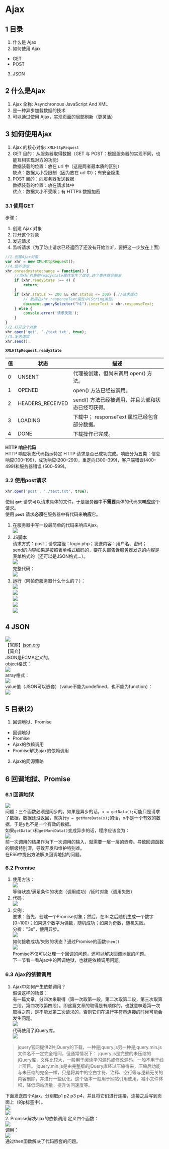Ajax
===

## 1 目录
1. 什么是 Ajax
2. 如何使用 Ajax
 - GET
 - POST
3. JSON

## 2 什么是Ajax
1. Ajax 全称: Asynchronous JavaScript And XML  
2. 是一种异步加载数据的技术  
3. 可以通过使用 Ajax，实现页面的局部刷新（更灵活）  

## 3 如何使用Ajax
1. Ajax 的核心对象: `XMLHttpRequest`
2. GET
目的：从服务器取得数据（GET 与 POST：根据服务器的实现不同，也能互相实现对方的功能）  
数据装载的位置：放在 url 中（这是两者最本质的区别）  
缺点：数据大小受限制（因为放在 url 中）；有安全隐患  
3. POST
目的：向服务器发送数据  
数据装载的位置：放在请求体中  
优点：数据大小不受限；有 HTTPS 数据加密  

### 3.1 使用GET
步骤：  
1. 创建 Ajax 对象
2. 打开这个对象
3. 发送请求
4. 监听请求（为了防止请求已经返回了还没有开始监听，要把这一步放在上面）

```javascript
//1.创建Ajax对象
var xhr = new XMLHttpRequest();
//4.监听请求
xhr.onreadystatechange = function() {
	//当xhr对象的readystate属性发生了改变,这个事件就会触发
	if (xhr.readyState !== 4) {
		return;
	}
	if (xhr.status >= 200 && xhr.status <= 300) { //请求成功
		// 数据在xhr.responseText属性中(String类型)
		document.querySelector("h1").innerText = xhr.responseText;
	} else {
		console.error('请求失败');
	}
}
//2.打开这个对象
xhr.open('get', './text.txt', true);
//3.发送请求
xhr.send();
```

**`XMLHttpRequest.readyState`**  

|值	|状态							|描述																							|
| - | -               | -                                             |
|0	|UNSENT						|代理被创建，但尚未调用 open() 方法。							|
|1	|OPENED						|open() 方法已经被调用。													|
|2	|HEADERS_RECEIVED	|send() 方法已经被调用，并且头部和状态已经可获得。|
|3	|LOADING					|下载中； responseText 属性已经包含部分数据。			|
|4	|DONE							|下载操作已完成。																	|

**HTTP 响应代码**  
HTTP 响应状态代码指示特定 HTTP 请求是否已成功完成。响应分为五类：信息响应(100–199)，成功响应(200–299)，重定向(300–399)，客户端错误(400–499)和服务器错误 (500–599)。

### 3.2 使用post请求
```js
xhr.open('post', './text.txt', true);
```  
使用 **`get`** 请求可以请求具体的文件，于是服务器中**不需要**具体的代码来**响应**这个请求。  
使用 **`post`** 请求**必须**在服务器中有代码来**响应**它。  

1. 在服务器中写一段最简单的代码来响应Ajax。  
![](./img/1.jpg)  
2. JS脚本  
请求方式：post；请求路径：login.php；发送内容：用户名、密码；  
send的内容如果是按照表单格式编码的，要在头部告诉服务器发送的内容是表单格式的（还可以是JSON格式...）。  
![](./img/2.jpg)  
完整代码：  
![](./img/4.jpg)  
3. 运行（阿帕奇服务器什么什么的？）：  
![](./img/3.jpg)  
![](./img/5.jpg)  
![](./img/6.jpg)  
![](./img/7.jpg)  
![](./img/8.jpg)  

## 4 JSON
![](./img/9.jpg)  
【官网】[json.org](https://www.json.org/json-en.html)  
【简介】  
JSON是ECMA定义的，  
object格式：  
![](./img/10.jpg)  
array格式：  
![](./img/11.jpg)  
value值（JSON可以嵌套）（value不能为undefined，也不能为function）：  
![](./img/12.jpg)  

## 5 目录(2)
1. 回调地狱、Promise  
 - 回调地狱
 - Promise
 - Ajax的依赖调用
 - Promise解决ajax的依赖调用
2. Ajax的同源策略

## 6 回调地狱、Promise
### 6.1 回调地狱
![](./img/13.jpg)  
问题：三个函数必须是同步的。如果是异步的话，```x = getData();```可能只是请求了数据，数据还没返回，就执行```y = getMoreData(x);```的话，x不是一个有效的数据，于是y也不是一个有效的数据。  
如果```getData()```和```getMoreData()```变成异步的话，程序应该变为：  
![](./img/14.jpg)  
前一次调用的结果作为下一次调用的输入，就需要一层一层的嵌套。导致回调函数的层级特别深，导致开发和维护特别难。  
在ES6中提出方法解决回调地狱的问题。
### 6.2 Promise
1. 使用方法：  
![](./img/15.jpg)  
等待状态/满足条件的状态（调用成功）/延时对象（调用失败）  
2. 代码：  
![](./img/16.jpg)  
3. 实例：  
要求：首先，创建一个Promise对象；然后，在3s之后随机生成一个数字[0~100)；如果这个数字为偶数，随机成功；如果为奇数，随机失败。  
分析："3s"，使用异步。  
![](./img/17.jpg)  
如何接收成功/失败的状态？通过Promise的函数```then()```  
![](./img/18.jpg)  
Promise不仅可以处理一个回调的问题，还可以解决回调地狱的问题。  
下一节看一看Ajax中的回调地狱，也就是依赖调用问题。

### 6.3 Ajax的依赖调用
1. Ajax中如何产生依赖调用？  
假设这样的场景：  
有一篇文章，分四次来取得（第一次取第一段，第二次取第二段，第三次取第三段，第四次取第四段）。即这篇文章的取得是有顺序的，也就意味着第一次取得之前，是不能发第二次请求的，否则它们在进行字符串连接的时候可能会发生问题。  
![](./img/19.jpg)  
代码使用了jQuery库。  
![](./img/20.jpg)  
>jquery官网提供2种jQuery的下载，一种是jquery.js另一种是jquery.min.js
>文件名不一定完全相同，但通常情况下：
>jquery.js是完整的未压缩的jQuery库，文件比较大，一般用于阅读学习源码或修改源码，一般不用于线上项目。
>jquery.min.js是由完整版的jQuery库经过压缩得来，压缩后功能与未压缩的完全一样，只是将其中的空白字符、注释、空行等与逻辑无关的内容删除，并进行一些优化。这个版本一般用于网站引用使用，减小文件体积，降低网站流量，提升访问速度等。

下面发送四个Ajax，分别取p1 p2 p3 p4，并且将它们进行连接，连接之后写到页面上（的p标签中）。  
![](./img/21.jpg)  
![](./img/22.jpg)  
2. Promise解决ajax的依赖调用
定义四个函数：  
![](./img/23.jpg)  
调用：  
![](./img/24.jpg)  
通过then函数解决了代码嵌套的问题。  

